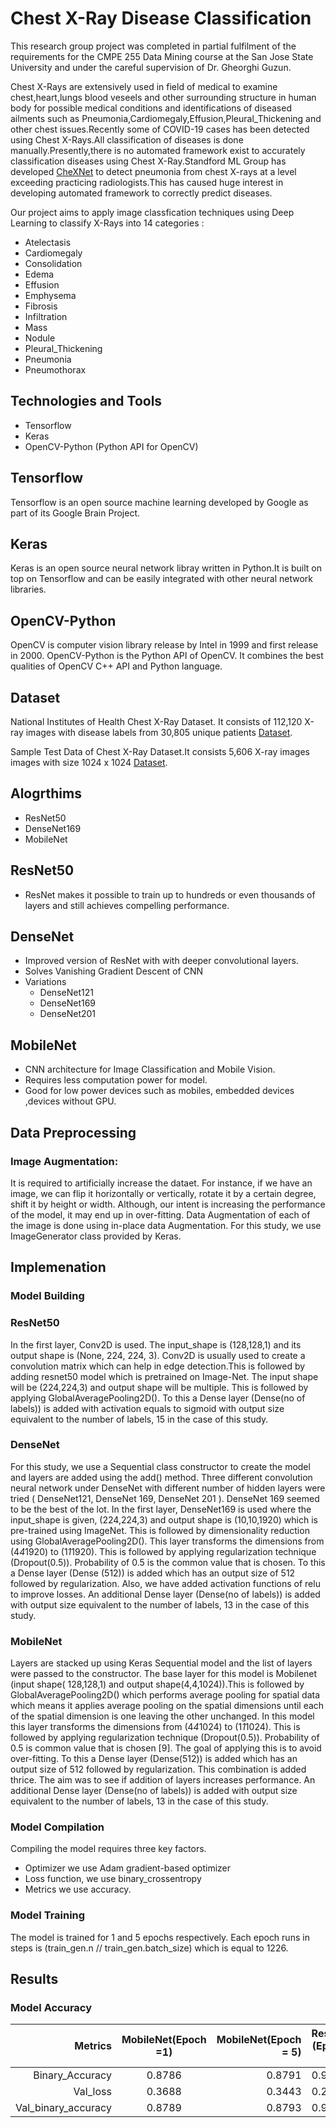 # Chest X-Ray Disease Classification
This research group project was completed in partial fulfilment of the requirements for the CMPE 255 Data Mining course at the San Jose State University and under the careful supervision of Dr.	Gheorghi Guzun.<br />
  
Chest X-Rays are extensively used in field of medical to examine chest,heart,lungs blood veseels and other surrounding structure in human body for possible medical conditions and identifications of diseased ailments such as Pneumonia,Cardiomegaly,Effusion,Pleural_Thickening and other chest issues.Recently some of COVID-19 cases has been detected using Chest X-Rays.All classification of diseases is done manually.Presently,there is no automated framework exist to accurately classification diseases using Chest X-Ray.Standford ML Group has developed [CheXNet](https://stanfordmlgroup.github.io/projects/chexnet/) to detect pneumonia from chest X-rays at a level exceeding practicing radiologists.This has caused huge interest in developing automated framework to correctly predict diseases.<br/>

Our project aims to apply image classfication techniques using Deep Learning to classify X-Rays into 14 categories :
* Atelectasis
* Cardiomegaly
* Consolidation 
* Edema 
* Effusion  
* Emphysema 
* Fibrosis 
* Infiltration
* Mass 
* Nodule
* Pleural_Thickening
* Pneumonia
* Pneumothorax

## Technologies and Tools
* Tensorflow 
* Keras
* OpenCV-Python (Python API for OpenCV)

## Tensorflow
Tensorflow is an open source machine learning developed by Google as part of its Google Brain Project.

## Keras
Keras is an open source neural network libray written in Python.It is built on top on Tensorflow and can be easily integrated with other neural network libraries.

## OpenCV-Python
OpenCV is computer vision library release by Intel in 1999 and first release in 2000. OpenCV-Python is the Python API of OpenCV. It combines the best qualities of OpenCV C++ API and Python language.

## Dataset
National Institutes of Health Chest X-Ray Dataset. It consists of 112,120 X-ray images with disease labels from 30,805 unique patients 
[Dataset](https://nihcc.app.box.com/v/ChestXray-NIHCC/folder/37178474737).

Sample Test Data of Chest X-Ray Dataset.It consists 5,606 X-ray images images with size 1024 x 1024
[Dataset](https://drive.google.com/open?id=1VIqUu4_OhmG1AR9duWYdNvIKYZIGA9k2).

## Alogrthims 
* ResNet50
* DenseNet169
* MobileNet

## ResNet50
* ResNet makes it possible to train up to hundreds or even thousands of layers and still achieves compelling performance.

## DenseNet  
* Improved version of ResNet with with deeper convolutional layers.
* Solves Vanishing Gradient Descent of CNN
* Variations
   * DenseNet121
   * DenseNet169
   * DenseNet201

## MobileNet
* CNN architecture for Image Classification and Mobile Vision.
* Requires less computation power for model.
* Good for low power devices such as mobiles, embedded devices ,devices without GPU.


## Data Preprocessing
### Image Augmentation: 
It is required to artificially increase the dataet.  For instance, if we have an image, we can flip it horizontally or vertically, rotate it by a certain degree, shift it by height or width. Although, our intent is increasing the performance of the model, it may end up in over-fitting. Data Augmentation of each of the image is done using in-place data Augmentation. For this study, we use ImageGenerator class provided by Keras.



## Implemenation

### Model Building
### ResNet50
In the first layer, Conv2D is used. The input_shape is (128,128,1) and its output shape is (None, 224, 224, 3). Conv2D is usually used to create a convolution matrix which can help in edge detection.This  is followed by  adding resnet50 model which is pretrained on Image-Net. The input shape will be (224,224,3) and output shape will be multiple. This is followed by applying GlobalAveragePooling2D(). To this a Dense layer (Dense(no of labels)) is added with activation equals to sigmoid with output size equivalent to the number of labels, 15 in the case of this study.

### DenseNet
For this study, we use a Sequential class constructor to create the model and layers are added using the add() method. Three different convolution neural network under DenseNet with different number of hidden layers were tried ( DenseNet121, DenseNet 169, DenseNet 201 ). DenseNet 169 seemed to be the best of the lot. 
In the first layer, DenseNet169 is used where the input_shape is given, (224,224,3) and output shape is (10,10,1920) which is pre-trained using ImageNet. This is followed by dimensionality reduction using GlobalAveragePooling2D(). This layer transforms the dimensions from (4*4*1920) to (1*1*1920). This is followed by applying regularization technique (Dropout(0.5)). Probability of 0.5 is the common value that is chosen. To this a Dense layer (Dense (512)) is added which has an output size of 512 followed by regularization. Also, we have added activation functions of relu to improve losses. An additional Dense layer (Dense(no of labels)) is added with output size equivalent to the number of labels, 13 in the case of this study.

### MobileNet
Layers are stacked up using Keras Sequential model and the list of layers were passed to the constructor. The base layer for this model is Mobilenet (input shape( 128,128,1)  and output shape(4,4,1024)).This is followed by GlobalAveragePooling2D() which performs average pooling for spatial data which means it applies average pooling on the spatial dimensions until each of the spatial dimension is one leaving the other unchanged. In this model this layer transforms the dimensions from (4*4*1024) to (1*1*1024). This is followed by applying regularization technique (Dropout(0.5)). Probability of 0.5 is common value that is chosen [9]. The goal of applying this is to avoid over-fitting. To this a Dense layer (Dense(512)) is added which has an output size of 512 followed by regularization. This combination is added thrice. The aim was to see if addition of layers increases performance. An additional Dense layer (Dense(no of labels)) is added with output size equivalent to the number of labels, 13 in the case of this study.

### Model Compilation
Compiling the model requires three key factors. 
* Optimizer we use Adam gradient-based optimizer
* Loss function, we use binary_crossentropy
* Metrics we use accuracy.

### Model Training
The model is trained for 1 and 5 epochs respectively. Each epoch runs in steps is (train_gen.n // train_gen.batch_size) which is equal to 1226.

## Results

### Model Accuracy

| Metrics        | MobileNet(Epoch =1) |MobileNet(Epoch = 5)  | ResNet (Epoch =1)  | ResNet (Epoch =5) | ResNet (Epoch =10) | DensetNet169 (Epoch= 1) | Denset169 (Epoch = 5)
| ------: |:--------:| -----:|  ------: |:-----:| -----:| ---------: | ------ | 
| Binary_Accuracy      | 0.8786 |	0.8791 |	0.9116 |	0.9150 | 0.9180 |	0.8371 |0.8602
| Val_loss      | 0.3688 |	0.3443 |	0.2457 |	0.2018 |	0.2387 |	1.3201 |	2.7672
| Val_binary_accuracy | 0.8789 | 0.8793 |	0.9124 |0.9137	| 0.9157 | 0.8401 |	0. 8210
